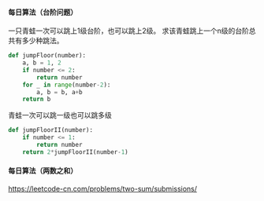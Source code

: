 
#### 每日算法（台阶问题）
一只青蛙一次可以跳上1级台阶，也可以跳上2级。
求该青蛙跳上一个n级的台阶总共有多少种跳法。
```python
def jumpFloor(number):
    a, b = 1, 2
    if number <= 2:
        return number
    for _ in range(number-2):
        a, b = b, a+b
    return b
```
青蛙一次可以跳一级也可以跳多级
```python
def jumpFloorII(number):
    if number <= 1:
        return number
    return 2*jumpFloorII(number-1)
```


#### 每日算法（两数之和）

https://leetcode-cn.com/problems/two-sum/submissions/

